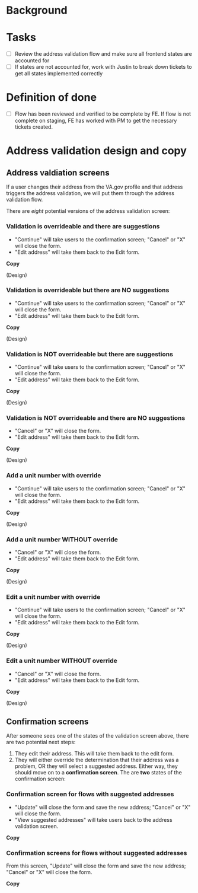# Background

# Tasks

- [ ] Review the address validation flow and make sure all frontend states are accounted for
- [ ] If states are not accounted for, work with Justin to break down tickets to get all states implemented correctly

# Definition of done

- [ ] Flow has been reviewed and verified to be complete by FE. If flow is not complete on staging, FE has worked with PM to get the necessary tickets created.

# Address validation design and copy

## Address valdiation screens

If a user changes their address from the VA.gov profile and that address triggers the address validation, we will put them through the address validation flow.

There are *eight* potential versions of the address validation screen:

### Validation is overrideable and there are suggestions

- "Continue" will take users to the confirmation screen; "Cancel" or "X" will close the form.
- "Edit address" will take them back to the Edit form.

**Copy**

(Design)

### Validation is overrideable but there are NO suggestions

- "Continue" will take users to the confirmation screen; "Cancel" or "X" will close the form.
- "Edit address" will take them back to the Edit form.

**Copy**

(Design)

### Validation is NOT overrideable but there are suggestions

- "Continue" will take users to the confirmation screen; "Cancel" or "X" will close the form.
- "Edit address" will take them back to the Edit form.

**Copy**

(Design)

### Validation is NOT overrideable and there are NO suggestions

- "Cancel" or "X" will close the form.
- "Edit address" will take them back to the Edit form.

**Copy**

(Design)

### Add a unit number with override

- "Continue" will take users to the confirmation screen; "Cancel" or "X" will close the form.
- "Edit address" will take them back to the Edit form.

**Copy**

(Design)

### Add a unit number WITHOUT override

- "Cancel" or "X" will close the form.
- "Edit address" will take them back to the Edit form.

**Copy**

(Design)

### Edit a unit number with override

- "Continue" will take users to the confirmation screen; "Cancel" or "X" will close the form.
- "Edit address" will take them back to the Edit form.

**Copy**

(Design)

### Edit a unit number WITHOUT override

- "Cancel" or "X" will close the form.
- "Edit address" will take them back to the Edit form.

**Copy**

(Design)

## Confirmation screens

After someone sees one of the states of the validation screen above, there are two potential next steps:

1. They edit their address. This will take them back to the edit form.
2. They will either override the determination that their address was a problem, OR they will select a suggested address. Either way, they should move on to a **confirmation screen**. The are **two** states of the confirmation screen:

### Confirmation screen for flows with suggested addresses

- "Update" will close the form and save the new address; "Cancel" or "X" will close the form.
- "View suggested addresses" will take users back to the address validation screen.

**Copy**

### Confirmation screens for flows without suggested addresses

From this screen, "Update" will close the form and save the new address; "Cancel" or "X" will close the form.

**Copy**
